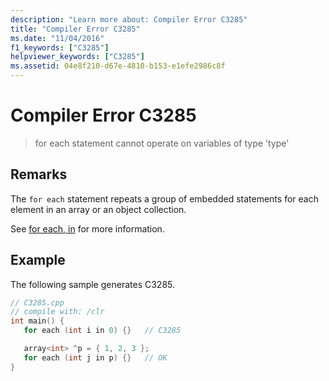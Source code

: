 ```yaml
---
description: "Learn more about: Compiler Error C3285"
title: "Compiler Error C3285"
ms.date: "11/04/2016"
f1_keywords: ["C3285"]
helpviewer_keywords: ["C3285"]
ms.assetid: 04e8f210-d67e-4810-b153-e1efe2986c8f
---
```

# Compiler Error C3285

> for each statement cannot operate on variables of type 'type'

## Remarks

The `for each` statement repeats a group of embedded statements for each element in an array or an object collection.

See [for each, in](../../dotnet/for-each-in.md) for more information.

## Example

The following sample generates C3285.

```cpp
// C3285.cpp
// compile with: /clr
int main() {
   for each (int i in 0) {}   // C3285

   array<int> ^p = { 1, 2, 3 };
   for each (int j in p) {}   // OK
}
```
